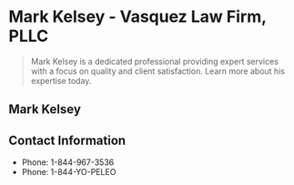 # Mark Kelsey - Vasquez Law Firm, PLLC

> Mark Kelsey is a dedicated professional providing expert services with a focus on quality and client satisfaction. Learn more about his expertise today.

## Mark Kelsey

## Contact Information

- Phone: 1-844-967-3536
- Phone: 1-844-YO-PELEO
